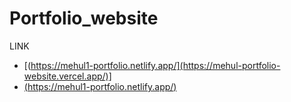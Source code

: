 # Portfolio_website

LINK
- [(https://mehul1-portfolio.netlify.app/](https://mehul-portfolio-website.vercel.app/)]
- [(https://mehul1-portfolio.netlify.app/)](https://mehul1-portfolio.netlify.app/)
